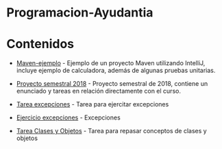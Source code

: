 # Programacion-Ayudantia

# Contenidos

- [Maven-ejemplo](https://github.com/ManuelEV/Programacion-Ayudantia/tree/master/Maven-ejemplo) - Ejemplo de un proyecto Maven utilizando IntelliJ, incluye ejemplo de calculadora, además de algunas pruebas unitarias.

- [Proyecto semestral 2018](https://github.com/ManuelEV/Programacion-Ayudantia/tree/master/Proyecto%20semestral%202018) - Proyecto semestral de 2018, contiene un enunciado y tareas en relación directamente con el curso.

- [Tarea excepciones](https://github.com/ManuelEV/Programacion-Ayudantia/tree/master/Tarea-Excepciones) - Tarea para ejercitar excepciones

- [Ejercicio excepciones](https://github.com/ManuelEV/Programacion-Ayudantia/tree/master/Ejercicio-Excepciones) - Excepciones

- [Tarea Clases y Objetos](https://github.com/ManuelEV/Programacion-Ayudantia/tree/master/Tarea-Clases%20y%20objetos) - Tarea para repasar conceptos de clases y objetos

